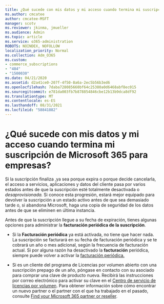 ```yaml
---
title: ¿Qué sucede con mis datos y mi acceso cuando termina mi suscripción de Microsoft 365 para empresas?
ms.author: cmcatee
author: cmcatee-MSFT
manager: scotv
ms.reviewer: jkinma, jmueller
ms.audience: Admin
ms.topic: article
ms.service: o365-administration
ROBOTS: NOINDEX, NOFOLLOW
localization_priority: Normal
ms.collection: Adm_O365
ms.custom:
- commerce_subscriptions
- "484"
- "1500030"
ms.date: 04/21/2020
ms.assetid: d2a41ce0-207f-4f50-8a6a-2ec5b56b3ed6
ms.openlocfilehash: 7daba728085660bf64c25380a0d6468abf8ec015
ms.sourcegitcommit: e781da003fb7b878854846cbe12b13b9dca8df92
ms.translationtype: MT
ms.contentlocale: es-ES
ms.lasthandoff: 08/31/2021
ms.locfileid: "58841882"
---
```

# <a name="what-happens-to-my-data-and-access-when-my-microsoft-365-for-business-subscription-ends"></a>¿Qué sucede con mis datos y mi acceso cuando termina mi suscripción de Microsoft 365 para empresas?

Si la suscripción finaliza ,ya sea porque expira o porque decide cancelarla, el acceso a servicios, aplicaciones y datos del cliente pasa por varios estados antes de que la suscripción esté totalmente desactivada o *desaprovisionada.* Si conoce esta progresión, estará mejor equipado para devolver la suscripción a un estado activo antes de que sea demasiado tarde o, si abandona Microsoft, haga una copia de seguridad de los datos antes de que se eliminen en última instancia.
  
Antes de que la suscripción llegue a su fecha de expiración, tienes algunas opciones para administrar la **facturación periódica de la suscripción**.
  
- Si la **Facturación periódica** ya está activada, no tiene que hacer nada. La suscripción se facturará  en su fecha de facturación periódica y se te cobrará un año o mes adicional, según la frecuencia de facturación actual. Si por alguna razón ha desactivado la **facturación** periódica, siempre puede volver a activar la [facturación periódica.](https://docs.microsoft.com/microsoft-365/commerce/subscriptions/renew-your-subscription#turn-recurring-billing-off-or-on)

- Si es un cliente del programa de Licencias por volumen abierto con una suscripción prepago de un año, póngase en contacto con su asociado para comprar una clave de producto nueva. Recibirá las instrucciones por correo electrónico para activar su clave en el [Centro de servicio de licencias por volumen](https://go.microsoft.com/fwlink/p/?LinkID=282016). Para obtener información sobre cómo encontrar un nuevo partner o el partner con el que ha trabajado en el pasado, consulte [Find your Microsoft 365 partner or reseller](https://docs.microsoft.com/microsoft-365/admin/manage/find-your-partner-or-reseller).